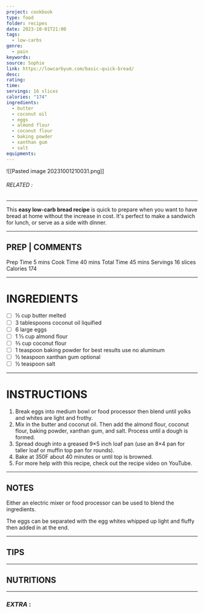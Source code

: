 ```yaml
---
project: cookbook
type: food
folder: recipes
date: 2023-10-01T21:00
tags:
  - low-carbs
genre:
  - pain
keywords: 
source: Sophie
link: https://lowcarbyum.com/basic-quick-bread/
desc: 
rating: 
time: 
servings: 16 slices
calories: "174"
ingredients:
  - butter
  - coconut oil
  - eggs
  - almond flour
  - coconut flour
  - baking powder
  - xanthan gum
  - salt
equipments:
---
```


![[Pasted image 20231001210031.png]]
###### *RELATED* : 
---
This **easy low-carb bread recipe** is quick to prepare when you want to have bread at home without the increase in cost. It's perfect to make a sandwich for lunch, or serve as a side with dinner.

---
## PREP | COMMENTS

Prep Time 5 mins
Cook Time 40 mins
Total Time 45 mins
Servings 16 slices
Calories 174

---
# INGREDIENTS

- [ ] ½ cup butter melted
- [ ] 3 tablespoons coconut oil liquified
- [ ] 6 large eggs
- [ ] 1 ⅓ cup almond flour
- [ ] ⅔ cup coconut flour
- [ ] 1 teaspoon baking powder for best results use no aluminum
- [ ] ½ teaspoon xanthan gum optional
- [ ] ½ teaspoon salt

---
# INSTRUCTIONS

1. Break eggs into medium bowl or food processor then blend until yolks and whites are light and frothy.
2. Mix in the butter and coconut oil. Then add the almond flour, coconut flour, baking powder, xanthan gum, and salt. Process until a dough is formed.
3. Spread dough into a greased 9×5 inch loaf pan (use an 8×4 pan for taller loaf or muffin top pan for rounds).
4. Bake at 350F about 40 minutes or until top is browned.
5. For more help with this recipe, check out the recipe video on YouTube.

---
## NOTES

Either an electric mixer or food processor can be used to blend the ingredients.

The eggs can be separated with the egg whites whipped up light and fluffy then added in at the end.

---
## TIPS



---
## NUTRITIONS



---
### *EXTRA* :



